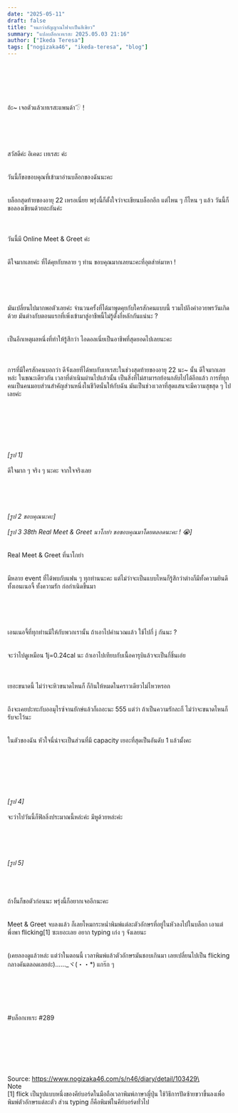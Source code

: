 ```yaml
---
date: "2025-05-11"
draft: false
title: "จนกว่าสัญญาณไฟจะเป็นสีเขียว"
summary: "แปลบล็อกเทเรสะ 2025.05.03 21:16"
author: ["Ikeda Teresa"]
tags: ["nogizaka46", "ikeda-teresa", "blog"]
---
```


\
\
\
\
\
อ้ะ~ เจอตัวแล้วเทเรสะแพนด้า𓅿！\
\
\
\
\
\
สวัสดีค่ะ อิเคดะ เทเรสะ ค่ะ\
\
\
วันนี้ก็ขอขอบคุณที่เข้ามาอ่านบล็อกของฉันนะคะ\
\
\
บล็อกสุดท้ายของอายุ 22 เหรอเนี่ยย พรุ่งนี้ก็ตั้งใจว่าจะเขียนบล็อกอีก แต่ไหน ๆ ก็ไหน ๆ แล้ว วันนี้ก็ขอลองเขียนด้วยละกันค่ะ\
\
\
\
วันนี้มี Online Meet & Greet ค่ะ\
\
\
ดีใจมากเลยค่ะ ที่ได้คุยกับหลาย ๆ ท่าน ขอบคุณมากเลยนะคะที่อุตส่าห์มาหา !\
\
\
\
\
\
มันเปลี่ยนไปมากพอตัวเลยค่ะ จำนวนครั้งที่ได้มาพูดคุยกับใครสักคนแบบนี้ รวมไปถึงคำอวยพรวันเกิดด้วย มันต่างกับตอนแรกที่เพิ่งเข้ามาสู่อาชีพนี้ไม่รู้ตั้งกี่หลักกันแน่นะ ?\
\
\
เป็นอีกเหตุผลหนึ่งที่ทำให้รู้สึกว่า ไอดอลเนี่ยเป็นอาชีพที่สุดยอดไปเลยนะคะ\
\
\
\
การที่มีใครสักคนบอกว่า ดีจังเลยที่ได้พบกับเทเรสะในช่วงสุดท้ายของอายุ 22 นะ~ นั้น ดีใจมากเลยหล่ะ ในขณะเดียวกัน เวลาที่ดำเนินผ่านไปแล้วนั้น เป็นสิ่งที่ไม่สามารถย้อนกลับไปได้อีกแล้ว การที่ทุกคนเป็นคนมอบส่วนสำคัญส่วนหนึ่งในชีวิตนั่นให้กับฉัน มันเป็นช่วงเวลาที่สุดแสนจะมีความสุขสุด ๆ ไปเลยค่ะ\
\
\
\
\
\
\
\
_[รูป 1]_\
\
ดีใจมาก ๆ จริง ๆ นะคะ จากใจจริงเลย\
\
\
\
\
\
_[รูป 2 ขอบคุณนะคะ]_\
\
_[รูป 3 38th Real Meet & Greet นาโกย่า ขอขอบคุณมาโดยตลอดนะคะ ! 😭]_\
\
\
Real Meet & Greet ที่นาโกย่า\
\
\
มีหลาย event ที่ได้พบกับแฟน ๆ ทุกท่านนะคะ แต่ไม่ว่าจะเป็นแบบไหนก็รู้สึกว่าต่างก็มีทั้งความยินดี ทั้งเอนเนอจี้ ทั้งความรัก ก่อกำเนิดขึ้นมา\
\
\
\
\
\
เอนเนอจี้ที่ทุกท่านมีให้กับพวกเรานั้น ถ้าเอาไปคำนวณแล้ว ใช้ไปกี่ j กันนะ ?\
\
\
จะว่าไปดูเหมือน 1j=0.24cal นะ ถ้าเอาไปเทียบกับเนื้อคารุบิแล้วจะเป็นกี่ชิ้นเอ่ย\
\
\
\
เยอะขนาดนี้ ไม่ว่าจะหิวขนาดไหนก็ ก็กินให้หมดในคราวเดียวไม่ไหวหรอก\
\
\
ถึงจะเคยปะทะกับออมุไรซ์จานยักษ์แล้วก็เถอะนะ 555 แต่ว่า ถ้าเป็นความรักละก็ ไม่ว่าจะขนาดไหนก็รับจะไว้นะ\
\
\
ในตัวของฉัน หัวใจนี่น่าจะเป็นส่วนที่มี capacity เยอะที่สุดเป็นอันดับ 1 แล้วมั้งคะ\
\
\
\
\
\
\
\
_[รูป 4]_\
\
จะว่าไปวันนี้ก็ฟิลลิ่งประมาณนี้หล่ะค่ะ มีหูด้วยหล่ะค่ะ\
\
\
\
\
\
_[รูป 5]_\
\
\
\
\
ถ้างั้นก็ขอตัวก่อนนะ พรุ่งนี้ก็อยากเจออีกนะคะ\
\
\
Meet & Greet จบลงแล้ว ก็เลยโหมกระหน่ำพิมพ์แต่ละตัวอักษรที่อยู่ในหัวลงไปในบล็อก เอาแต่พึ่งพา flicking[1] ซะเยอะเลย อยาก typing เก่ง ๆ จังเลยนะ\
\
\
(เคยลองดูแล้วหล่ะ แต่ว่าในตอนนี้ เวลาพิมพ์แล้วตัวอักษรมันชอบเกินมา เลยเปลี่ยนไปเป็น flicking กลางคันตลอดเลยอ่ะ)……\_ヾ(・・*) แกร๊ก ๆ
\
\
\
\
\
\
\
#บล็อกเทเระ #289\
\
\
\
\
\
\
\
Source: https://www.nogizaka46.com/s/n46/diary/detail/103429\
\
Note\
[1] flick เป็นรูปแบบหนึ่งของคีย์บอร์ดในมือถือเวลาพิมพ์ภาษาญี่ปุ่น ใช้วิธีการปัดซ้ายขวาขึ้นลงเพื่อพิมพ์ตัวอักษรแต่ละตัว ส่วน typing ก็คือพิมพ์ในคีย์บอร์ดทั่วไป

